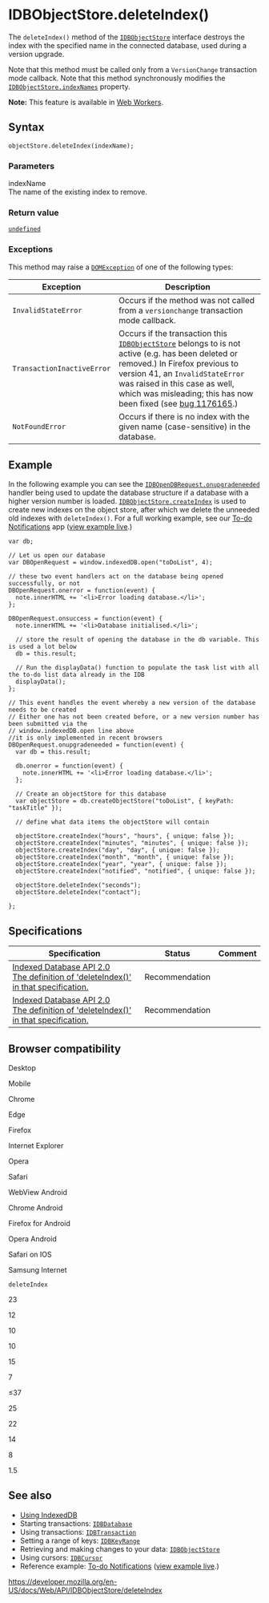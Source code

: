 IDBObjectStore.deleteIndex()
============================

The `deleteIndex()` method of the [`IDBObjectStore`](../idbobjectstore) interface destroys the index with the specified name in the connected database, used during a version upgrade.

Note that this method must be called only from a `VersionChange` transaction mode callback. Note that this method synchronously modifies the [`IDBObjectStore.indexNames`](indexnames) property.

**Note:** This feature is available in [Web Workers](../web_workers_api).

Syntax
------

    objectStore.deleteIndex(indexName);

### Parameters

indexName  
The name of the existing index to remove.

### Return value

[`undefined`](https://developer.mozilla.org/en-US/docs/Web/JavaScript/Reference/Global_Objects/undefined)

### Exceptions

This method may raise a [`DOMException`](../domexception) of one of the following types:

<table><thead><tr class="header"><th>Exception</th><th>Description</th></tr></thead><tbody><tr class="odd"><td><code>InvalidStateError</code></td><td>Occurs if the method was not called from a <code>versionchange</code> transaction mode callback.</td></tr><tr class="even"><td><code>TransactionInactiveError</code></td><td>Occurs if the transaction this <a href="../idbobjectstore"><code>IDBObjectStore</code></a> belongs to is not active (e.g. has been deleted or removed.) In Firefox previous to version 41, an <code>InvalidStateError</code> was raised in this case as well, which was misleading; this has now been fixed (see <a href="https://bugzilla.mozilla.org/show_bug.cgi?id=1176165">bug 1176165</a>.)</td></tr><tr class="odd"><td><code>NotFoundError</code></td><td>Occurs if there is no index with the given name (case-sensitive) in the database.<br />
</td></tr></tbody></table>

Example
-------

In the following example you can see the [`IDBOpenDBRequest.onupgradeneeded`](../idbopendbrequest/onupgradeneeded) handler being used to update the database structure if a database with a higher version number is loaded. [`IDBObjectStore.createIndex`](createindex) is used to create new indexes on the object store, after which we delete the unneeded old indexes with `deleteIndex()`. For a full working example, see our [To-do Notifications](https://github.com/mdn/to-do-notifications/tree/gh-pages) app ([view example live](https://mdn.github.io/to-do-notifications/).)

    var db;

    // Let us open our database
    var DBOpenRequest = window.indexedDB.open("toDoList", 4);

    // these two event handlers act on the database being opened successfully, or not
    DBOpenRequest.onerror = function(event) {
      note.innerHTML += '<li>Error loading database.</li>';
    };

    DBOpenRequest.onsuccess = function(event) {
      note.innerHTML += '<li>Database initialised.</li>';

      // store the result of opening the database in the db variable. This is used a lot below
      db = this.result;

      // Run the displayData() function to populate the task list with all the to-do list data already in the IDB
      displayData();
    };

    // This event handles the event whereby a new version of the database needs to be created
    // Either one has not been created before, or a new version number has been submitted via the
    // window.indexedDB.open line above
    //it is only implemented in recent browsers
    DBOpenRequest.onupgradeneeded = function(event) {
      var db = this.result;

      db.onerror = function(event) {
        note.innerHTML += '<li>Error loading database.</li>';
      };

      // Create an objectStore for this database
      var objectStore = db.createObjectStore("toDoList", { keyPath: "taskTitle" });

      // define what data items the objectStore will contain

      objectStore.createIndex("hours", "hours", { unique: false });
      objectStore.createIndex("minutes", "minutes", { unique: false });
      objectStore.createIndex("day", "day", { unique: false });
      objectStore.createIndex("month", "month", { unique: false });
      objectStore.createIndex("year", "year", { unique: false });
      objectStore.createIndex("notified", "notified", { unique: false });

      objectStore.deleteIndex("seconds");
      objectStore.deleteIndex("contact");

    };

Specifications
--------------

<table><thead><tr class="header"><th>Specification</th><th>Status</th><th>Comment</th></tr></thead><tbody><tr class="odd"><td><a href="https://www.w3.org/TR/IndexedDB/#dom-idbobjectstore-deleteindex">Indexed Database API 2.0<br />
<span class="small">The definition of 'deleteIndex()' in that specification.</span></a></td><td><span class="spec-rec">Recommendation</span></td><td></td></tr><tr class="even"><td><a href="https://www.w3.org/TR/IndexedDB/#dom-idbobjectstore-deleteindex">Indexed Database API 2.0<br />
<span class="small">The definition of 'deleteIndex()' in that specification.</span></a></td><td><span class="spec-rec">Recommendation</span></td><td></td></tr></tbody></table>

Browser compatibility
---------------------

Desktop

Mobile

Chrome

Edge

Firefox

Internet Explorer

Opera

Safari

WebView Android

Chrome Android

Firefox for Android

Opera Android

Safari on IOS

Samsung Internet

`deleteIndex`

23

12

10

10

15

7

≤37

25

22

14

8

1.5

See also
--------

-   [Using IndexedDB](../indexeddb_api/using_indexeddb)
-   Starting transactions: [`IDBDatabase`](../idbdatabase)
-   Using transactions: [`IDBTransaction`](../idbtransaction)
-   Setting a range of keys: [`IDBKeyRange`](../idbkeyrange)
-   Retrieving and making changes to your data: [`IDBObjectStore`](../idbobjectstore)
-   Using cursors: [`IDBCursor`](../idbcursor)
-   Reference example: [To-do Notifications](https://github.com/mdn/to-do-notifications/tree/gh-pages) ([view example live](https://mdn.github.io/to-do-notifications/).)

<a href="https://developer.mozilla.org/en-US/docs/Web/API/IDBObjectStore/deleteIndex" class="_attribution-link">https://developer.mozilla.org/en-US/docs/Web/API/IDBObjectStore/deleteIndex</a>
